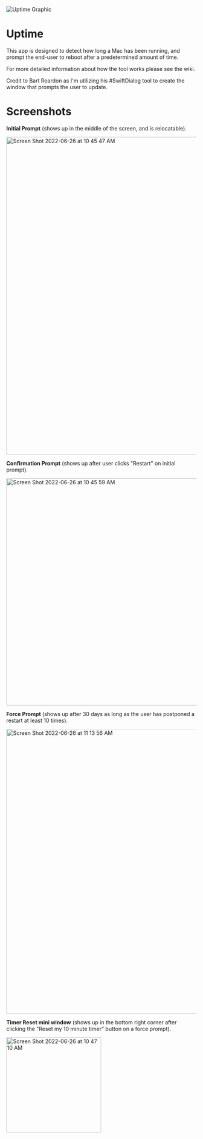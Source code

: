 ![Uptime Graphic](https://user-images.githubusercontent.com/105330539/175823344-caf63b7e-51b9-4423-93be-6bb588e205f0.png)


# Uptime

This app is designed to detect how long a Mac has been running, and prompt the end-user to reboot after a predetermined amount of time. 

For more detailed information about how the tool works please see the wiki.

Credit to Bart Reardon as I'm utilizing his #SwiftDialog tool to create the window that prompts the user to update. 


# Screenshots


**Initial Prompt** (shows up in the middle of the screen, and is relocatable). 

<img width="838" alt="Screen Shot 2022-06-26 at 10 45 47 AM" src="https://user-images.githubusercontent.com/105330539/175823611-06138ba0-60c9-437c-ad0d-6eebc285c7ec.png">



**Confirmation Prompt** (shows up after user clicks "Restart" on initial prompt). 

<img width="599" alt="Screen Shot 2022-06-26 at 10 45 59 AM" src="https://user-images.githubusercontent.com/105330539/175823623-7fe901b8-3c6a-4b49-9c2f-1d0f88ecfd92.png">




**Force Prompt** (shows up after 30 days as long as the user has postponed a restart at least 10 times).

<img width="751" alt="Screen Shot 2022-06-26 at 11 13 56 AM" src="https://user-images.githubusercontent.com/105330539/175823631-ba78890d-9e58-42e5-98cb-a48e5c5f3b79.png">


**Timer Reset mini window** (shows up in the bottom right corner after clicking the "Reset my 10 minute timer" button on a force prompt). 

<img width="251" alt="Screen Shot 2022-06-26 at 10 47 10 AM" src="https://user-images.githubusercontent.com/105330539/175823680-04225610-2d59-442e-83c3-8a86ab5f6dfe.png">


